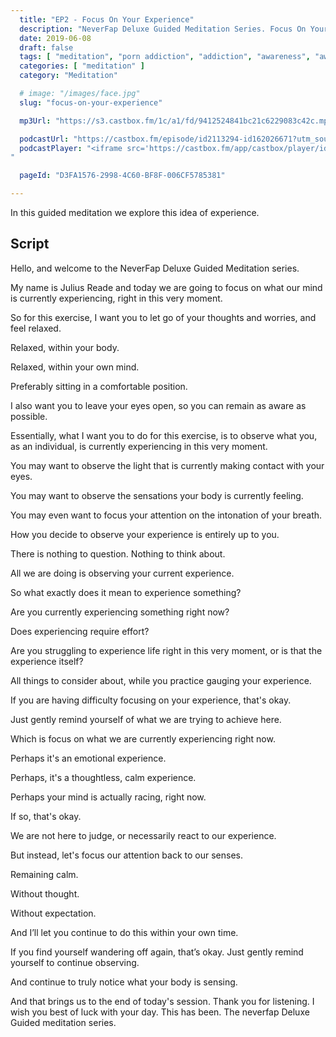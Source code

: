 ```yaml
---
  title: "EP2 - Focus On Your Experience"
  description: "NeverFap Deluxe Guided Meditation Series. Focus On Your Experience"
  date: 2019-06-08
  draft: false
  tags: [ "meditation", "porn addiction", "addiction", "awareness", "awareness exercises", "perspective", "nofap", "neverfap", "neverfap deluxe" ]
  categories: [ "meditation" ]
  category: "Meditation"

  # image: "/images/face.jpg"
  slug: "focus-on-your-experience"

  mp3Url: "https://s3.castbox.fm/1c/a1/fd/9412524841bc21c6229083c42c.mp3"

  podcastUrl: "https://castbox.fm/episode/id2113294-id162026671?utm_source=podcaster&utm_medium=dlink&utm_campaign=e_162026671&utm_content=EP2%20-%20Focus%20On%20Your%20Experience-CastBox_FM"
  podcastPlayer: "<iframe src='https://castbox.fm/app/castbox/player/id2113294/id162026671?v=8.0.190531&autoplay=0' frameborder='0' width='100%' height='300'></iframe>
"

  pageId: "D3FA1576-2998-4C60-BF8F-006CF5785381"

---
```


In this guided meditation we explore this idea of experience.


<!-- Focus on your conscious experience -->

## Script

Hello, and welcome to the NeverFap Deluxe Guided Meditation series.

My name is Julius Reade and today we are going to focus on what our mind is currently experiencing, right in this very moment.

So for this exercise, I want you to let go of your thoughts and worries, and feel relaxed.

Relaxed, within your body.

Relaxed, within your own mind.

Preferably sitting in a comfortable position.

I also want you to leave your eyes open, so you can remain as aware as possible.

Essentially, what I want you to do for this exercise, is to observe what you, as an individual, is currently experiencing in this very moment.

You may want to observe the light that is currently making contact with your eyes.

You may want to observe the sensations your body is currently feeling.

You may even want to focus your attention on the intonation of your breath.

How you decide to observe your experience is entirely up to you.


There is nothing to question. Nothing to think about.

All we are doing is observing your current experience.



So what exactly does it mean to experience something?

Are you currently experiencing something right now?

Does experiencing require effort?

Are you struggling to experience life right in this very moment, or is that the experience itself?

All things to consider about, while you practice gauging your experience.



If you are having difficulty focusing on your experience, that's okay.

Just gently remind yourself of what we are trying to achieve here.

Which is focus on what we are currently experiencing right now.

Perhaps it's an emotional experience.

Perhaps, it's a thoughtless, calm experience.

Perhaps your mind is actually racing, right now.

If so, that's okay.

We are not here to judge, or necessarily react to our experience.

But instead, let's focus our attention back to our senses.

Remaining calm.

Without thought.

Without expectation.

And I’ll let you continue to do this within your own time.


If you find yourself wandering off again, that’s okay. Just gently remind yourself to continue observing.

And continue to truly notice what your body is sensing.


And that brings us to the end of today's session. Thank you for listening. I wish you best of luck with your day. This has been. The neverfap Deluxe Guided meditation series.


<!--

An interesting thing to think about, is where these sensations may be coming from.

Is there a single source where these feelings originate?

Is it possible to feel multiple senses at the same time?

Personally speaking, it helps me to visualise my own feelings as a cloud of sensation.

Which is to say that there is no seperate body or mind, so-to-speak.

Instead, there is merely a cloud of sensation from which I am experiencing myself.

Just an interesting take on this exercise,something to think about, as you practice this exercise. -->


<!--
If you are having difficulty observing your senses, then perhaps you're struggling with this concept of observation.

An important thing to note about observation, is that it's the opposite to thinking.

Because when you are thinking, it means you're not engaged with your senses.

Which in other words, is to say that it is impossible to effectively think and sense at the same time.

Of course, the purpose of this exercise is to develop our skills of observation.

Because it is a skill many of us have not spent time developing.

Especially if you are the kind of person who tends to over-think and has difficulty remaining calm and focused. -->



<!--
If you find your mind wandering off during this exercise, then just gently remind yourself to continue observing.

Observe what your body is feeling and sensing.

Observe the calmness you may be feeling.

Observe the sensations interacting with your mind.
 -->
